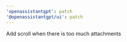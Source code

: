 ```yaml
---
'openassistantgpt': patch
'@openassistantgpt/ui': patch
---
```


Add scroll when there is too much attachments
